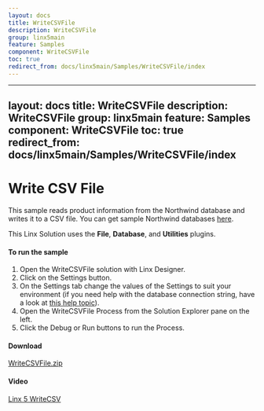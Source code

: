 ```yaml
---
layout: docs
title: WriteCSVFile
description: WriteCSVFile
group: linx5main
feature: Samples
component: WriteCSVFile
toc: true
redirect_from: docs/linx5main/Samples/WriteCSVFile/index
---
```

---
layout: docs
title: WriteCSVFile
description: WriteCSVFile
group: linx5main
feature: Samples
component: WriteCSVFile
toc: true
redirect_from: docs/linx5main/Samples/WriteCSVFile/index
---
Write CSV File
==============

This sample reads product information from the Northwind database and writes it to a CSV file. You can get sample Northwind databases [here](https://code.google.com/p/northwindextended/downloads/list).

This Linx Solution uses the **File**, **Database**, and **Utilities** plugins.

#### To run the sample

1. Open the WriteCSVFile solution with Linx Designer.
1. Click on the Settings button.
1. On the Settings tab change the values of the Settings to suit your environment (if you need help with the database connection string, have a look at [this help topic](https://linx.software/plugins/Database/Functions/ExecuteSQL/)).
1. Open the WriteCSVFile Process from the Solution Explorer pane on the left.
1. Click the Debug or Run buttons to run the Process.

#### Download
[WriteCSVFile.zip](WriteCSVFile.zip)

#### Video
[Linx 5 WriteCSV](https://www.youtube.com/watch?v=rm5dDyZc_CA)
